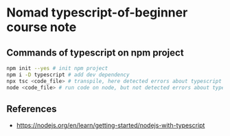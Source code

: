 # Nomad typescript-of-beginner course note

## Commands of typescript on npm project

```sh
npm init --yes # init npm project
npm i -D typescript # add dev dependency
npx tsc <code_file> # transpile, here detected errors about typescript
node <code_file> # run code on node, but not detected errors about typescript
```

## References
- https://nodejs.org/en/learn/getting-started/nodejs-with-typescript
